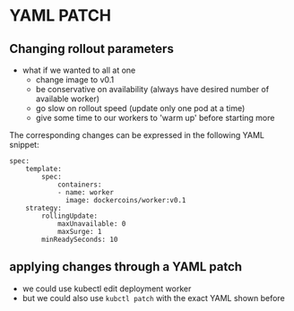 # YAML PATCH

## Changing rollout parameters

- what if we wanted to all at one
  - change image to v0.1
  - be conservative on availability (always have desired number of available worker)
  - go slow on rollout speed (update only one pod at a time)
  - give some time to our workers to 'warm up' before starting more

The corresponding changes can be expressed in the following YAML snippet:

```
spec:
    template:
        spec:
            containers:
            - name: worker
              image: dockercoins/worker:v0.1
    strategy:
        rollingUpdate:
            maxUnavailable: 0
            maxSurge: 1
        minReadySeconds: 10

```

## applying changes through a YAML patch
- we could use kubectl edit deployment worker
- but we could also use `kubctl patch` with the exact YAML shown before

